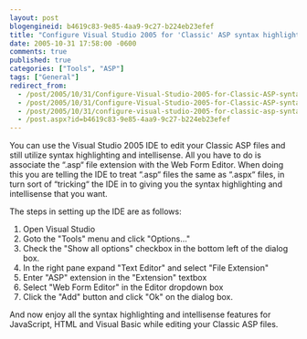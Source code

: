 ```yaml
---
layout: post
blogengineid: b4619c83-9e85-4aa9-9c27-b224eb23efef
title: "Configure Visual Studio 2005 for 'Classic' ASP syntax highlighting and intellisense"
date: 2005-10-31 17:58:00 -0600
comments: true
published: true
categories: ["Tools", "ASP"]
tags: ["General"]
redirect_from: 
  - /post/2005/10/31/Configure-Visual-Studio-2005-for-Classic-ASP-syntax-highlighting-and-intellisense.aspx
  - /post/2005/10/31/Configure-Visual-Studio-2005-for-Classic-ASP-syntax-highlighting-and-intellisense
  - /post/2005/10/31/configure-visual-studio-2005-for-classic-asp-syntax-highlighting-and-intellisense
  - /post.aspx?id=b4619c83-9e85-4aa9-9c27-b224eb23efef
---
```


You can use the Visual Studio 2005 IDE to edit your Classic ASP files and still utilize syntax highlighting and intellisense. All you have to do is associate the &#8220;.asp&#8220; file extension with the Web Form Editor. When doing this you are telling the IDE to treat &#8220;.asp&#8220; files the same as &#8220;.aspx&#8220; files, in turn sort of &#8220;tricking&#8220; the IDE in to giving you the syntax highlighting and intellisense that you want.

The steps in setting up the IDE are as follows:
<OL>
<LI>Open Visual Studio</LI>
<LI>Goto the "Tools" menu and click "Options..."</LI>
<LI>Check the "Show all options" checkbox in the bottom left of the dialog box.</LI>
<LI>In the right pane expand "Text Editor" and select "File Extension"</LI>
<LI>Enter "ASP" extension in the "Extension" textbox</LI>
<LI>Select "Web Form Editor" in the Editor dropdown box</LI>
<LI>Click the "Add" button and click "Ok" on the dialog box.</LI></OL>

And now enjoy all the syntax highlighting and intellisense features for JavaScript, HTML and Visual Basic while editing your Classic ASP files.
